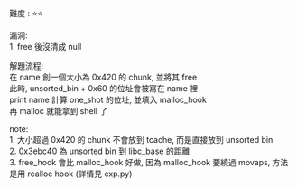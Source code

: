 難度 :  :star::star:
  

漏洞: <br>
    1. free 後沒清成 null <br>


解題流程: <br>
        在 name 創一個大小為 0x420 的 chunk, 並將其 free <br>
        此時, unsorted_bin + 0x60 的位址會被寫在 name 裡 <br>
        print name 計算 one_shot 的位址, 並填入 malloc_hook <br>
        再 malloc 就能拿到 shell 了  <br>

note: <br>
    1. 大小超過 0x420 的 chunk 不會放到  tcache, 而是直接放到 unsorted bin <br>
    2. 0x3ebc40 為 unsorted bin 到 libc_base 的距離 <br>
    3. free_hook 會比 malloc_hook 好做, 因為 malloc_hook 要繞過 movaps, 方法是用 realloc hook (詳情見 exp.py) <br>
